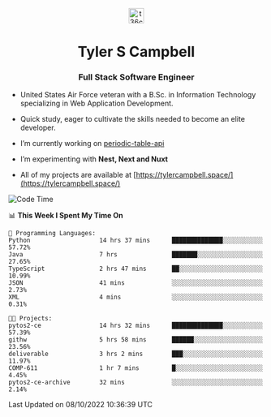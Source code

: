 <p align="center">
<a href="https://www.linkedin.com/in/t36campbell" target="blank"><img align="center" src="https://ik.imagekit.io/t36campbell/Portfolio/linkedin.png.original_m8bbGgPh6.png" alt="t36campbell" height="30" width="30" /></a>
</p>
<h1 align="center">Tyler S Campbell</h1>
<h3 align="center">Full Stack Software Engineer</h3>

* United States Air Force veteran with a B.Sc. in Information Technology specializing in Web Application Development. 

* Quick study, eager to cultivate the skills needed to become an elite developer.

* I’m currently working on [periodic-table-api](https://github.com/t36campbell/periodic-table-api)

* I’m experimenting with **Nest, Next and Nuxt**

* All of my projects are available at [https://tylercampbell.space/](https://tylercampbell.space/)

<!--START_SECTION:waka-->
![Code Time](http://img.shields.io/badge/Code%20Time-1%2C858%20hrs%2041%20mins-blue)

📊 **This Week I Spent My Time On** 

```text
💬 Programming Languages: 
Python                   14 hrs 37 mins      ██████████████░░░░░░░░░░░   57.72% 
Java                     7 hrs               ███████░░░░░░░░░░░░░░░░░░   27.65% 
TypeScript               2 hrs 47 mins       ██░░░░░░░░░░░░░░░░░░░░░░░   10.99% 
JSON                     41 mins             ░░░░░░░░░░░░░░░░░░░░░░░░░   2.73% 
XML                      4 mins              ░░░░░░░░░░░░░░░░░░░░░░░░░   0.31%

🐱‍💻 Projects: 
pytos2-ce                14 hrs 32 mins      ██████████████░░░░░░░░░░░   57.39% 
githw                    5 hrs 58 mins       ██████░░░░░░░░░░░░░░░░░░░   23.56% 
deliverable              3 hrs 2 mins        ███░░░░░░░░░░░░░░░░░░░░░░   11.97% 
COMP-611                 1 hr 7 mins         █░░░░░░░░░░░░░░░░░░░░░░░░   4.45% 
pytos2-ce-archive        32 mins             ░░░░░░░░░░░░░░░░░░░░░░░░░   2.14%

```


 Last Updated on 08/10/2022 10:36:39 UTC
<!--END_SECTION:waka-->
